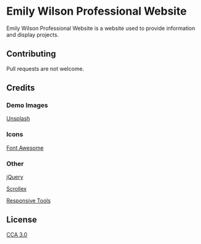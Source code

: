 # Emily Wilson Professional Website
Emily Wilson Professional Website is a website used to provide information and display projects.


## Contributing

Pull requests are not welcome.


## Credits

### Demo Images
[Unsplash](https://unsplash.com/)
### Icons
[Font Awesome](https://fontawesome.com/)
### Other
[jQuery](https://jquery.com/)

[Scrollex](https://github.com/ajlkn/jquery.scrollex)

[Responsive Tools](https://github.com/ajlkn/responsive-tools)


## License

[CCA 3.0](https://html5up.net/license)